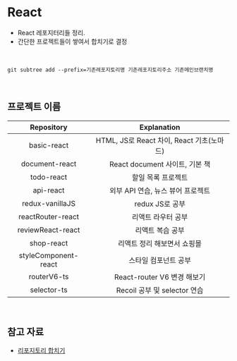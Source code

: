 # React

- React 레포지터리들 정리.
- 간단한 프로젝트들이 쌓여서 합치기로 결정

<br>

```shell
git subtree add --prefix=기존레포지토리명 기존레포지토리주소 기존메인브랜치명
```

<br>

## 프로젝트 이름

|      Repository      |                Explanation                |
| :------------------: | :---------------------------------------: |
|     basic-react      | HTML, JS로 React 차이, React 기초(노마드) |
|    document-react    |      React document 사이트, 기본 책       |
|      todo-react      |            할일 목록 프로젝트             |
|      api-react       |     외부 API 연습, 뉴스 뷰어 프로젝트     |
|   redux-vanillaJS    |              redux JS로 공부              |
|  reactRouter-react   |            리액트 라우터 공부             |
|  reviewReact-react   |             리액트 복습 공부              |
|      shop-react      |        리액트 정리 해보면서 쇼핑몰        |
| styleComponent-react |           스타일 컴포넌트 공부            |
|     routerV6-ts      |        React-router V6 변경 해보기        |
|     selector-ts      |       Recoil 공부 및 selector 연습        |

<br>

## 참고 자료

- [리포지토리 합치기](https://velog.io/@ejayjeon/Github-Repository%EB%93%A4-%EA%B9%94%EB%81%94%ED%95%98%EA%B2%8C-%ED%95%98%EB%82%98%EB%A1%9C-%ED%95%A9%EC%B9%98%EA%B8%B0)

